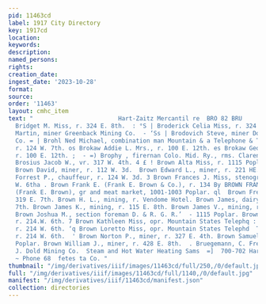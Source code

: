 ```yaml
---
pid: 11463cd
label: 1917 City Directory
key: 1917cd
location: 
keywords: 
description: 
named_persons: 
rights: 
creation_date: 
ingest_date: '2023-10-28'
format: 
source: 
order: '11463'
layout: cmhc_item
text: "                        Hart-Zaitz Mercantil re  BRO 82 BRU     3s Broderick
  Bridget M. Miss, r. 324 E. 8th.  : °S | Broderick Celia Miss, r. 324 E. 8th. = Broderick
  Martin, miner Greenback Mining Co.  - ‘Ss | Brodovich Steve, miner Down Town Mines
  Co. = | Brohl Ned Michael, combination man Mountain & a Telephone & Telegraph Co.,
  r. 124 W. 7th. os Brokaw Addie L. Mrs., r. 100 E. 12th. es Brokaw George L., brakeman,
  r. 100 E. 12th. ;  - =) Brophy , firernan Colo. Mid. Ry., rms. Clarendo  - “<= |.
  Brosius Jacob W., vr. 317 W. 4th. 4 £ ! Brown Alta Miss, r. 1115 Poplar.  ‘*=— |
  Brown David, miner, r. 112 W. 3d.  Brown Edward L., miner, r. 221 HE. 10th. . Brown
  Forrest P., chauffeur, r. 124 W. 3d. 3 Brown Frances J. Miss, stenographer, r. 214
  W. 6tha . Brown Frank E. (Frank E. Brown & Co.), r. 134 By BROWN FRANE E. & CO.
  (Frank E. Brown), gr and meat market, 1001-1003 Poplar. ql  Brown Fred, dairy, r.
  319 E. 7th. Brown H. L., mining, r. Vendome Hotel. Brown James, dairy, r. 319 E.
  7th. Brown James K., mining, r. 115 E. 8th. Brown James V., mining, r. 119 W. 9th.
  Brown Joshua M., section foreman D. & R. G. R.’  - 1115 Poplar. Brown Kate F. Mrs.,
  r. 214.W. 6th. 7 Brown Kathleen Miss, opr. Mountain States Telephq : Telegraph Co.,
  r. 214 W. 6th. ‘q Brown Loretto Miss, opr. Mountain States Telephd  Telegraph Co.,
  r. 214 W. 6th.  ' Brown Norton P., miner, r. 327 E. 4th. Brown Samuel M., r. 900
  Poplar. Brown William J., miner, r. 428 E. 8th.  . Bruegemann, C. Fred, pres. C.
  J. Dold Mining Co.  Steam and Hot Water Heating Sams  =]  700-702 Harrison Avenue
  ~ Phone 68  fetes ta Co. "
thumbnail: "/img/derivatives/iiif/images/11463cd/full/250,/0/default.jpg"
full: "/img/derivatives/iiif/images/11463cd/full/1140,/0/default.jpg"
manifest: "/img/derivatives/iiif/11463cd/manifest.json"
collection: directories
---
```

